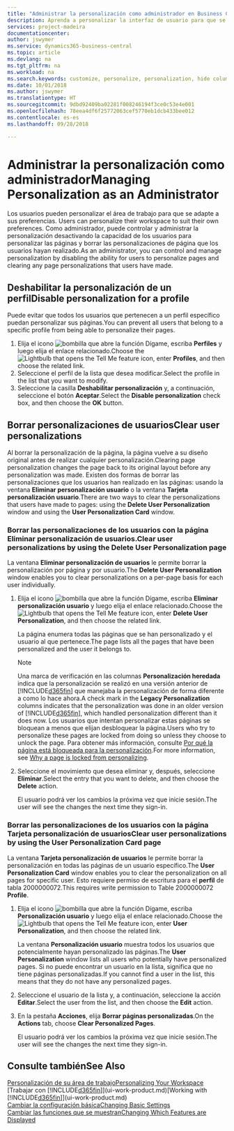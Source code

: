 ```yaml
---
title: "Administrar la personalización como administrador en Business Central | Documentos de Microsoft"
description: Aprenda a personalizar la interfaz de usuario para que se adapte a su forma de trabajar.
services: project-madeira
documentationcenter: 
author: jswymer
ms.service: dynamics365-business-central
ms.topic: article
ms.devlang: na
ms.tgt_pltfrm: na
ms.workload: na
ms.search.keywords: customize, personalize, personalization, hide columns, remove fields, move fields
ms.date: 10/01/2018
ms.author: jswymer
ms.translationtype: HT
ms.sourcegitcommit: 9dbd92409ba02281f008246194f3ce0c53e4e001
ms.openlocfilehash: 78eea4df6f25772063cef5770eb1dcb433bee012
ms.contentlocale: es-es
ms.lasthandoff: 09/28/2018

---
```

# <a name="managing-personalization-as-an-administrator"></a><span data-ttu-id="33420-103">Administrar la personalización como administrador</span><span class="sxs-lookup"><span data-stu-id="33420-103">Managing Personalization as an Administrator</span></span>
<span data-ttu-id="33420-104"><!--NAV in the Web client--> Los usuarios pueden personalizar el área de trabajo para que se adapte a sus preferencias.</span><span class="sxs-lookup"><span data-stu-id="33420-104"><!--NAV in the Web client--> Users can personalize their workspace to suit their own preferences.</span></span> <span data-ttu-id="33420-105">Como administrador, puede controlar y administrar la personalización desactivando la capacidad de los usuarios para personalizar las páginas y borrar las personalizaciones de página que los usuarios hayan realizado.</span><span class="sxs-lookup"><span data-stu-id="33420-105">As an administrator, you can control and manage personalization by disabling the ability for users to personalize pages and clearing any page personalizations that users have made.</span></span>

## <a name="disable-personalization-for-a-profile"></a><span data-ttu-id="33420-106">Deshabilitar la personalización de un perfil</span><span class="sxs-lookup"><span data-stu-id="33420-106">Disable personalization for a profile</span></span>
<span data-ttu-id="33420-107">Puede evitar que todos los usuarios que pertenecen a un perfil específico puedan personalizar sus páginas.</span><span class="sxs-lookup"><span data-stu-id="33420-107">You can prevent all users that belong to a specific profile from being able to personalize their pages.</span></span>
1.  <span data-ttu-id="33420-108">Elija el icono ![bombilla que abre la función Dígame](media/ui-search/search_small.png "Dígame que desea hacer"), escriba **Perfiles** y luego elija el enlace relacionado.</span><span class="sxs-lookup"><span data-stu-id="33420-108">Choose the ![Lightbulb that opens the Tell Me feature](media/ui-search/search_small.png "Tell me what you want to do") icon, enter **Profiles**, and then choose the related link.</span></span>
2.  <span data-ttu-id="33420-109">Seleccione el perfil de la lista que desea modificar.</span><span class="sxs-lookup"><span data-stu-id="33420-109">Select the profile in the list that you want to modify.</span></span>
3. <span data-ttu-id="33420-110">Seleccione la casilla **Deshabilitar personalización** y, a continuación, seleccione el botón **Aceptar**.</span><span class="sxs-lookup"><span data-stu-id="33420-110">Select the **Disable personalization** check box, and then choose the **OK** button.</span></span>

## <a name="clear-user-personalizations"></a><span data-ttu-id="33420-111">Borrar personalizaciones de usuarios</span><span class="sxs-lookup"><span data-stu-id="33420-111">Clear user personalizations</span></span>

<span data-ttu-id="33420-112">Al borrar la personalización de la página, la página vuelve a su diseño original antes de realizar cualquier personalización.</span><span class="sxs-lookup"><span data-stu-id="33420-112">Clearing page personalization changes the page back to its original layout before any personalization was made.</span></span> <span data-ttu-id="33420-113">Existen dos formas de borrar las personalizaciones que los usuarios han realizado en las páginas: usando la ventana **Eliminar personalización usuario** o la ventana **Tarjeta personalización usuario**.</span><span class="sxs-lookup"><span data-stu-id="33420-113">There are two ways to clear the personalizations that users have made to pages: using the **Delete User Personalization** window and using the **User Personalization Card** window.</span></span>

### <a name="clear-user-personalizations-by-using-the-delete-user-personalization-page"></a><span data-ttu-id="33420-114">Borrar las personalizaciones de los usuarios con la página Eliminar personalización de usuarios.</span><span class="sxs-lookup"><span data-stu-id="33420-114">Clear user personalizations by using the Delete User Personalization page</span></span>

<span data-ttu-id="33420-115">La ventana **Eliminar personalización de usuarios** le permite borrar la personalización por página y por usuario.</span><span class="sxs-lookup"><span data-stu-id="33420-115">The **Delete User Personalization** window enables you to clear personalizations on a per-page basis for each user individually.</span></span>

1.  <span data-ttu-id="33420-116">Elija el icono ![bombilla que abre la función Dígame](media/ui-search/search_small.png "Dígame que desea hacer"), escriba **Eliminar personalización usuario** y luego elija el enlace relacionado.</span><span class="sxs-lookup"><span data-stu-id="33420-116">Choose the ![Lightbulb that opens the Tell Me feature](media/ui-search/search_small.png "Tell me what you want to do") icon, enter **Delete User Personalization**, and then choose the related link.</span></span>

    <span data-ttu-id="33420-117">La página enumera todas las páginas que se han personalizado y el usuario al que pertenece.</span><span class="sxs-lookup"><span data-stu-id="33420-117">The page lists all the pages that have been personalized and the user it belongs to.</span></span>

    >[!NOTE]
    > <span data-ttu-id="33420-118">Una marca de verificación en las columnas **Personalización heredada** indica que la personalización se realizó en una versión anterior de [!INCLUDE[d365fin](includes/d365fin_md.md)] que manejaba la personalización de forma diferente a como lo hace ahora.</span><span class="sxs-lookup"><span data-stu-id="33420-118">A check mark in the **Legacy Personalization** columns indicates that the personalization was done in an older version of [!INCLUDE[d365fin](includes/d365fin_md.md)], which handled personalization different than it does now.</span></span> <span data-ttu-id="33420-119">Los usuarios que intentan personalizar estas páginas se bloquean a menos que elijan desbloquear la página.</span><span class="sxs-lookup"><span data-stu-id="33420-119">Users who try to personalize these pages are locked from doing so unless they choose to unlock the page.</span></span> <span data-ttu-id="33420-120">Para obtener más información, consulte [Por qué la página está bloqueada para la personalización](ui-personalization-locked.md).</span><span class="sxs-lookup"><span data-stu-id="33420-120">For more information, see [Why a page is locked from personalizing](ui-personalization-locked.md).</span></span>

2. <span data-ttu-id="33420-121">Seleccione el movimiento que desea eliminar y, después, seleccione **Eliminar**.</span><span class="sxs-lookup"><span data-stu-id="33420-121">Select the entry that you want to delete, and then choose the **Delete** action.</span></span>

    <span data-ttu-id="33420-122">El usuario podrá ver los cambios la próxima vez que inicie sesión.</span><span class="sxs-lookup"><span data-stu-id="33420-122">The user will see the changes the next time they sign-in.</span></span>

### <a name="clear-user-personalizations-by-using-the-user-personalization-card-page"></a><span data-ttu-id="33420-123">Borrar las personalizaciones de los usuarios con la página Tarjeta personalización de usuarios</span><span class="sxs-lookup"><span data-stu-id="33420-123">Clear user personalizations by using the User Personalization Card page</span></span>

<span data-ttu-id="33420-124">La ventana **Tarjeta personalización de usuarios** le permite borrar la personalización en todas las páginas de un usuario específico.</span><span class="sxs-lookup"><span data-stu-id="33420-124">The **User Personalization Card** window enables you to clear the personalization on all pages for specific user.</span></span> <span data-ttu-id="33420-125">Esto requiere permiso de escritura para el **perfil** de tabla 2000000072.</span><span class="sxs-lookup"><span data-stu-id="33420-125">This requires write permission to Table 2000000072 **Profile**.</span></span>

1.  <span data-ttu-id="33420-126">Elija el icono ![bombilla que abre la función Dígame](media/ui-search/search_small.png "Dígame que desea hacer"), escriba **Personalización usuario** y luego elija el enlace relacionado.</span><span class="sxs-lookup"><span data-stu-id="33420-126">Choose the ![Lightbulb that opens the Tell Me feature](media/ui-search/search_small.png "Tell me what you want to do") icon, enter **User Personalization**, and then choose the related link.</span></span>

    <span data-ttu-id="33420-127">La ventana **Personalización usuario** muestra todos los usuarios que potencialmente hayan personalizado las páginas.</span><span class="sxs-lookup"><span data-stu-id="33420-127">The **User Personalization** window lists all users who potentially have personalized pages.</span></span> <span data-ttu-id="33420-128">Si no puede encontrar un usuario en la lista, significa que no tiene páginas personalizadas.</span><span class="sxs-lookup"><span data-stu-id="33420-128">If you cannot find a user in the list, this means that they do not have any personalized pages.</span></span>

2. <span data-ttu-id="33420-129">Seleccione el usuario de la lista y, a continuación, seleccione la acción **Editar**.</span><span class="sxs-lookup"><span data-stu-id="33420-129">Select the user from the list, and then choose the **Edit** action.</span></span>

3.  <span data-ttu-id="33420-130">En la pestaña **Acciones**, elija **Borrar páginas personalizadas**.</span><span class="sxs-lookup"><span data-stu-id="33420-130">On the **Actions** tab, choose **Clear Personalized Pages**.</span></span>

    <span data-ttu-id="33420-131">El usuario podrá ver los cambios la próxima vez que inicie sesión.</span><span class="sxs-lookup"><span data-stu-id="33420-131">The user will see the changes the next time they sign-in.</span></span>

## <a name="see-also"></a><span data-ttu-id="33420-132">Consulte también</span><span class="sxs-lookup"><span data-stu-id="33420-132">See Also</span></span>
[<span data-ttu-id="33420-133">Personalización de su área de trabajo</span><span class="sxs-lookup"><span data-stu-id="33420-133">Personalizing Your Workspace</span></span>](ui-personalization-user.md)  
<span data-ttu-id="33420-134">[Trabajar con [!INCLUDE[d365fin](includes/d365fin_md.md)]](ui-work-product.md)</span><span class="sxs-lookup"><span data-stu-id="33420-134">[Working with [!INCLUDE[d365fin](includes/d365fin_md.md)]](ui-work-product.md)</span></span>  
[<span data-ttu-id="33420-135">Cambiar la configuración básica</span><span class="sxs-lookup"><span data-stu-id="33420-135">Changing Basic Settings</span></span>](ui-change-basic-settings.md)  
[<span data-ttu-id="33420-136">Cambiar las funciones que se muestran</span><span class="sxs-lookup"><span data-stu-id="33420-136">Changing Which Features are Displayed</span></span>](ui-experiences.md)  

